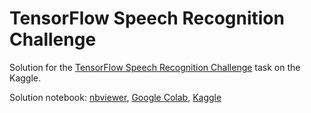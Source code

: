 # TensorFlow Speech Recognition Challenge
Solution for the [TensorFlow Speech Recognition Challenge](https://www.kaggle.com/c/tensorflow-speech-recognition-challenge/overview) task on the Kaggle.

Solution notebook: [nbviewer](https://nbviewer.jupyter.org/github/andrii0yerko/tensorflow-speech-recognition-challenge/blob/main/speech-recognition-challenge.ipynb), [Google Colab](https://colab.research.google.com/github/andrii0yerko/tensorflow-speech-recognition-challenge/blob/main/speech-recognition-challenge.ipynb), [Kaggle](https://www.kaggle.com/andrii0yerko/speech-recognition-challenge)
